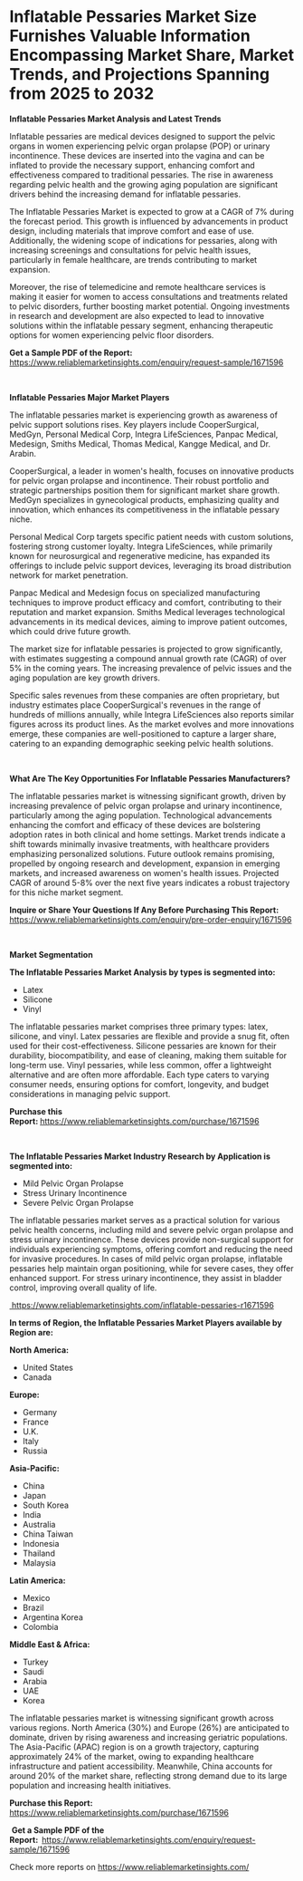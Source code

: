 <p><h1>Inflatable Pessaries Market Size Furnishes Valuable Information Encompassing Market Share, Market Trends, and Projections Spanning from 2025 to 2032</h1></p><p><strong>Inflatable Pessaries Market Analysis and Latest Trends</strong></p>
<p><p>Inflatable pessaries are medical devices designed to support the pelvic organs in women experiencing pelvic organ prolapse (POP) or urinary incontinence. These devices are inserted into the vagina and can be inflated to provide the necessary support, enhancing comfort and effectiveness compared to traditional pessaries. The rise in awareness regarding pelvic health and the growing aging population are significant drivers behind the increasing demand for inflatable pessaries.</p><p>The Inflatable Pessaries Market is expected to grow at a CAGR of 7% during the forecast period. This growth is influenced by advancements in product design, including materials that improve comfort and ease of use. Additionally, the widening scope of indications for pessaries, along with increasing screenings and consultations for pelvic health issues, particularly in female healthcare, are trends contributing to market expansion.</p><p>Moreover, the rise of telemedicine and remote healthcare services is making it easier for women to access consultations and treatments related to pelvic disorders, further boosting market potential. Ongoing investments in research and development are also expected to lead to innovative solutions within the inflatable pessary segment, enhancing therapeutic options for women experiencing pelvic floor disorders.</p></p>
<p><strong>Get a Sample PDF of the Report:&nbsp;</strong> <a href="https://www.reliablemarketinsights.com/enquiry/request-sample/1671596?utm_campaign=2209&utm_medium=2&utm_source=Github&utm_content=ia&utm_term=04032025&utm_id=inflatable-pessaries">https://www.reliablemarketinsights.com/enquiry/request-sample/1671596</a></p>
<p>&nbsp;</p>
<p><strong>Inflatable Pessaries Major Market Players</strong></p>
<p><p>The inflatable pessaries market is experiencing growth as awareness of pelvic support solutions rises. Key players include CooperSurgical, MedGyn, Personal Medical Corp, Integra LifeSciences, Panpac Medical, Medesign, Smiths Medical, Thomas Medical, Kangge Medical, and Dr. Arabin.</p><p>CooperSurgical, a leader in women's health, focuses on innovative products for pelvic organ prolapse and incontinence. Their robust portfolio and strategic partnerships position them for significant market share growth. MedGyn specializes in gynecological products, emphasizing quality and innovation, which enhances its competitiveness in the inflatable pessary niche.</p><p>Personal Medical Corp targets specific patient needs with custom solutions, fostering strong customer loyalty. Integra LifeSciences, while primarily known for neurosurgical and regenerative medicine, has expanded its offerings to include pelvic support devices, leveraging its broad distribution network for market penetration.</p><p>Panpac Medical and Medesign focus on specialized manufacturing techniques to improve product efficacy and comfort, contributing to their reputation and market expansion. Smiths Medical leverages technological advancements in its medical devices, aiming to improve patient outcomes, which could drive future growth.</p><p>The market size for inflatable pessaries is projected to grow significantly, with estimates suggesting a compound annual growth rate (CAGR) of over 5% in the coming years. The increasing prevalence of pelvic issues and the aging population are key growth drivers.</p><p>Specific sales revenues from these companies are often proprietary, but industry estimates place CooperSurgical's revenues in the range of hundreds of millions annually, while Integra LifeSciences also reports similar figures across its product lines. As the market evolves and more innovations emerge, these companies are well-positioned to capture a larger share, catering to an expanding demographic seeking pelvic health solutions.</p></p>
<p>&nbsp;</p>
<p><strong>What Are The Key Opportunities For Inflatable Pessaries Manufacturers?</strong></p>
<p><p>The inflatable pessaries market is witnessing significant growth, driven by increasing prevalence of pelvic organ prolapse and urinary incontinence, particularly among the aging population. Technological advancements enhancing the comfort and efficacy of these devices are bolstering adoption rates in both clinical and home settings. Market trends indicate a shift towards minimally invasive treatments, with healthcare providers emphasizing personalized solutions. Future outlook remains promising, propelled by ongoing research and development, expansion in emerging markets, and increased awareness on women's health issues. Projected CAGR of around 5-8% over the next five years indicates a robust trajectory for this niche market segment.</p></p>
<p><strong>Inquire or Share Your Questions If Any Before Purchasing This Report:</strong> <a href="https://www.reliablemarketinsights.com/enquiry/pre-order-enquiry/1671596?utm_campaign=2209&utm_medium=2&utm_source=Github&utm_content=ia&utm_term=04032025&utm_id=inflatable-pessaries">https://www.reliablemarketinsights.com/enquiry/pre-order-enquiry/1671596</a></p>
<p>&nbsp;</p>
<p><strong>Market Segmentation</strong></p>
<p><strong>The Inflatable Pessaries Market Analysis by types is segmented into:</strong></p>
<p><ul><li>Latex</li><li>Silicone</li><li>Vinyl</li></ul></p>
<p><p>The inflatable pessaries market comprises three primary types: latex, silicone, and vinyl. Latex pessaries are flexible and provide a snug fit, often used for their cost-effectiveness. Silicone pessaries are known for their durability, biocompatibility, and ease of cleaning, making them suitable for long-term use. Vinyl pessaries, while less common, offer a lightweight alternative and are often more affordable. Each type caters to varying consumer needs, ensuring options for comfort, longevity, and budget considerations in managing pelvic support.</p></p>
<p><strong>Purchase this Report:&nbsp;</strong><a href="https://www.reliablemarketinsights.com/purchase/1671596?utm_campaign=2209&utm_medium=2&utm_source=Github&utm_content=ia&utm_term=04032025&utm_id=inflatable-pessaries">https://www.reliablemarketinsights.com/purchase/1671596</a></p>
<p>&nbsp;</p>
<p><strong>The Inflatable Pessaries Market Industry Research by Application is segmented into:</strong></p>
<p><ul><li>Mild Pelvic Organ Prolapse</li><li>Stress Urinary Incontinence</li><li>Severe Pelvic Organ Prolapse</li></ul></p>
<p><p>The inflatable pessaries market serves as a practical solution for various pelvic health concerns, including mild and severe pelvic organ prolapse and stress urinary incontinence. These devices provide non-surgical support for individuals experiencing symptoms, offering comfort and reducing the need for invasive procedures. In cases of mild pelvic organ prolapse, inflatable pessaries help maintain organ positioning, while for severe cases, they offer enhanced support. For stress urinary incontinence, they assist in bladder control, improving overall quality of life.</p></p>
<p><a href="https://www.reliablemarketinsights.com/inflatable-pessaries-r1671596?utm_campaign=2209&utm_medium=2&utm_source=Github&utm_content=ia&utm_term=04032025&utm_id=inflatable-pessaries">&nbsp;https://www.reliablemarketinsights.com/inflatable-pessaries-r1671596</a></p>
<p><strong>In terms of Region, the Inflatable Pessaries Market Players available by Region are:</strong></p>
<p>
    <p> <strong> North America: </strong>
        <ul>
            <li>United States</li>
            <li>Canada</li>
        </ul>
        </p> 
    <p> <strong> Europe: </strong>
        <ul>
            <li>Germany</li>
            <li>France</li>
            <li>U.K.</li>
            <li>Italy</li>
            <li>Russia</li>
        </ul>
        </p> 
    <p> <strong> Asia-Pacific: </strong>
        <ul>
            <li>China</li>
            <li>Japan</li>
            <li>South Korea</li>
            <li>India</li>
            <li>Australia</li>
            <li>China Taiwan</li>
            <li>Indonesia</li>
            <li>Thailand</li>
            <li>Malaysia</li>
        </ul>
        </p> 
    <p> <strong> Latin America: </strong>
        <ul>
            <li>Mexico</li>
            <li>Brazil</li>
            <li>Argentina Korea</li>
            <li>Colombia</li>
        </ul>
        </p> 
    <p> <strong> Middle East & Africa: </strong>
        <ul>
            <li>Turkey</li>
            <li>Saudi</li>
            <li>Arabia</li>
            <li>UAE</li>
            <li>Korea</li>
        </ul>
    </p>
    </p>
<p><p>The inflatable pessaries market is witnessing significant growth across various regions. North America (30%) and Europe (26%) are anticipated to dominate, driven by rising awareness and increasing geriatric populations. The Asia-Pacific (APAC) region is on a growth trajectory, capturing approximately 24% of the market, owing to expanding healthcare infrastructure and patient accessibility. Meanwhile, China accounts for around 20% of the market share, reflecting strong demand due to its large population and increasing health initiatives.</p></p>
<p><strong>Purchase this Report: </strong><a href="https://www.reliablemarketinsights.com/purchase/1671596?utm_campaign=2209&utm_medium=2&utm_source=Github&utm_content=ia&utm_term=04032025&utm_id=inflatable-pessaries">https://www.reliablemarketinsights.com/purchase/1671596</a></p>
<p>&nbsp;<strong>Get a Sample PDF of the Report:&nbsp;&nbsp;</strong><a href="https://www.reliablemarketinsights.com/enquiry/request-sample/1671596?utm_campaign=2209&utm_medium=2&utm_source=Github&utm_content=ia&utm_term=04032025&utm_id=inflatable-pessaries">https://www.reliablemarketinsights.com/enquiry/request-sample/1671596</a></p>
<p><strong></strong></p>
<p>Check more reports on <a href="https://www.reliablemarketinsights.com/?utm_campaign=2209&utm_medium=2&utm_source=Github&utm_content=ia&utm_term=04032025&utm_id=inflatable-pessaries">https://www.reliablemarketinsights.com/</a></p>